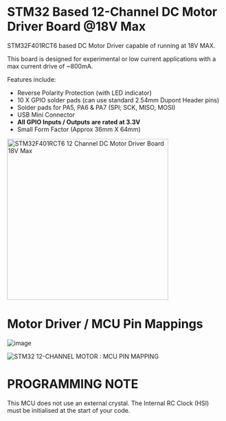 # STM32 Based 12-Channel DC Motor Driver Board @18V Max

STM32F401RCT6 based DC Motor Driver capable of running at 18V MAX.

This board is designed for experimental or low current applications with a max current drive of ~800mA.

Features include:

* Reverse Polarity Protection (with LED indicator)
* 10 X GPIO solder pads (can use standard 2.54mm Dupont Header pins)
* Solder pads for PA5, PA6 & PA7 (SPI; SCK, MISO, MOSI)
* USB Mini Connector
* **All GPIO Inputs / Outputs are rated at 3.3V**
* Small Form Factor (Approx 36mm X 64mm)

<img width="375" alt="STM32F401RCT6 12 Channel DC Motor Driver Board 18V Max" src="https://github.com/gxdeange/STM32-12-Channel-DC-Motor-Driver-18V-Max/assets/57690555/93072906-6caa-4126-975f-7e2a040c264c">

# Motor Driver / MCU Pin Mappings

![image](https://github.com/gxdeange/STM32-12-Channel-Brushed-DC-Motor-Driver-10V-Max/assets/57690555/0c7d6fc8-1cc9-4b90-8401-c74ace43b91a)

![STM32 12-CHANNEL MOTOR : MCU PIN MAPPING](https://github.com/gxdeange/STM32-12-Channel-Brushed-DC-Motor-Driver-10V-Max/assets/57690555/9559372b-2946-4ea1-9e84-6d814d84ad75)

# PROGRAMMING NOTE

This MCU does not use an external crystal. The Internal RC Clock (HSI) must be initialised at the start of your code.


